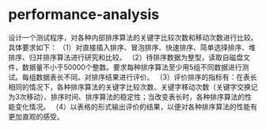 # performance-analysis
设计一个测试程序，对各种内部排序算法的关键字比较次数和移动次数进行比较。具体要求如下：
（1）对直接插入排序、冒泡排序、快速排序、简单选择排序、堆排序、归并排序算法进行研究和比较。
（2）待排序数据为整型，读取自磁盘文件，数据量不小于50000个整数。要求每种排序算法至少用5组不同数据进行测试。每组数据表长不同。对排序结果进行评价。
（3）评价排序的指标有：在表长相同的情况下，各种排序算法的关键字比较次数、关键字移动次数（关键字交换记为3次移动）、排序时间、排序算法的稳定性；当改变表长时，各种排序算法的性能变化情况。
（4）以表格的形式输出评价的结果，以便对各种排序算法的性能有更加直观的感受。
